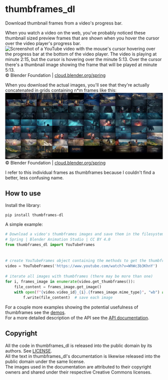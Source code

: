# thumbframes_dl
Download thumbnail frames from a video's progress bar.

When you watch a video on the web, you've probably noticed these thumbnail sized preview frames that are shown when you hover the cursor over the video player's progress bar.  
![Screenshot of a YouTube video with the mouse's cursor hovering over the progress bar at the bottom of the video player.
  The video is playing at minute 2:15, but the cursor is hovering over the minute 5:13.
  Over the cursor there's a thumbnail image showing the frame that will be played at minute 5:13.](https://raw.githubusercontent.com/MarcAbonce/thumbframes_dl/master/docs/img/screenshot.webp)  
© Blender Foundation | [cloud.blender.org/spring](https://cloud.blender.org/films/spring)

When you download the actual images, you'll see that they're actually concatenated in grids containing n*m frames like this:  
![Grid of tiny 10x10 images showing the video's frames at a regular interval.](https://raw.githubusercontent.com/MarcAbonce/thumbframes_dl/master/docs/img/storyboard.webp)  
© Blender Foundation | [cloud.blender.org/spring](https://cloud.blender.org/films/spring)

I refer to this individual frames as thumbframes because I couldn't find a better, less confusing name.  

## How to use
Install the library:  
```
pip install thumbframes-dl
```  

A simple example:  
```python
# Download a video's thumbframes images and save them in the filesystem
# Spring | Blender Animation Studio | CC BY 4.0
from thumbframes_dl import YouTubeFrames


# create YouTubeFrames object containing the methods to get the thumbframes
video = YouTubeFrames('https://www.youtube.com/watch?v=WhWc3b3KhnY')

# iterate all images with thumbframes (there may be more than one)
for i, frames_image in enumerate(video.get_thumbframes()):
    file_content = frames_image.get_image()
    with open(f"{video.video_id}_{i}.{frames_image.mime_type}", "wb") as f:
        f.write(file_content)  # save each image
```

For a couple more examples showing the potential usefulness of thumbframes see the [demos](https://github.com/MarcAbonce/thumbframes_dl/tree/master/demos).  
For a more detailed description of the API see the [API documentation](https://github.com/MarcAbonce/thumbframes_dl/tree/master/docs/main.md).  

## Copyright  
All the code in thumbframes_dl is released into the public domain by its authors. See [LICENSE](https://github.com/MarcAbonce/thumbframes_dl/blob/master/LICENSE).  
All the text in thumbframes_dl's documentation is likewise released into the public domain under the same license.  
The images used in the documentation are attributed to their copyright owners and shared under their respective Creative Commons licenses.  

